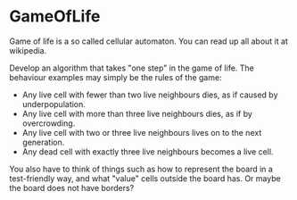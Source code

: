 # GameOfLife
Game of life is a so called cellular automaton. You can read up all about it at wikipedia.

Develop an algorithm that takes "one step" in the game of life. The behaviour examples may simply be the rules of the game:
- Any live cell with fewer than two live neighbours dies, as if caused by underpopulation.
- Any live cell with more than three live neighbours dies, as if by overcrowding.
- Any live cell with two or three live neighbours lives on to the next generation.
- Any dead cell with exactly three live neighbours becomes a live cell.

You also have to think of things such as how to represent the board in a test-friendly way, and what "value" cells outside the board has. Or maybe the board does not have borders?
